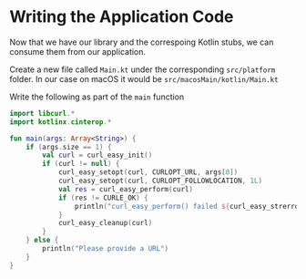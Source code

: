 # Writing the Application Code

Now that we have our library and the correspoing Kotlin stubs, we can consume them from our application. 


Create a new file called `Main.kt` under the corresponding `src/platform` folder. In our case on macOS it would be `src/macosMain/kotlin/Main.kt` 

Write the following as part of the `main` function

<div class="sample" markdown="1" theme="idea" data-highlight-only>

```kotlin
import libcurl.*
import kotlinx.cinterop.*

fun main(args: Array<String>) {
    if (args.size == 1) {
        val curl = curl_easy_init()
        if (curl != null) {
            curl_easy_setopt(curl, CURLOPT_URL, args[0])
            curl_easy_setopt(curl, CURLOPT_FOLLOWLOCATION, 1L)
            val res = curl_easy_perform(curl)
            if (res != CURLE_OK) {
                println("curl_easy_perform() failed ${curl_easy_strerror(res)?.toKString()}")
            }
            curl_easy_cleanup(curl)
        }
    } else {
        println("Please provide a URL")
    }
}
```
</div>


